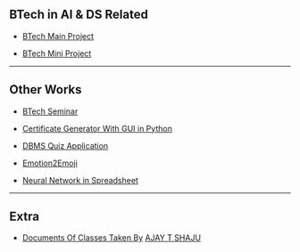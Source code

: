 ## BTech in AI & DS Related

* [BTech Main Project](https://github.com/004Ajay/Main-Project)

* [BTech Mini Project](https://github.com/004Ajay/Marks2CSV_S6_Mini_Project)

---

## Other Works

* [BTech Seminar](https://github.com/004Ajay/Seminar-GAN)
  
* [Certificate Generator With GUI in Python](https://github.com/004Ajay/GUI_Certificate_Generator)

* [DBMS Quiz Application](https://github.com/004Ajay/Quiz-App-DBMS-Project)
  
* [Emotion2Emoji](https://github.com/004Ajay/Emotion2Emoji)

* [Neural Network in Spreadsheet](https://github.com/004Ajay/My-Projects/NeuralNet)
---

## Extra

* [Documents Of Classes Taken By](https://github.com/004Ajay/Classes) [AJAY T SHAJU](https://github.com/004Ajay)


<!-- 
* []()

* []()

* []()
-->
